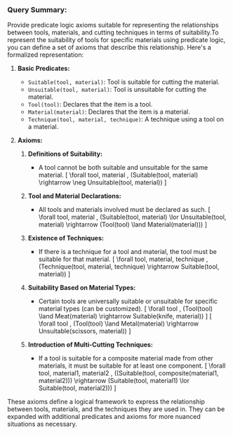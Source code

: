 ### Query Summary:
Provide predicate logic axioms suitable for representing the relationships between tools, materials, and cutting techniques in terms of suitability.To represent the suitability of tools for specific materials using predicate logic, you can define a set of axioms that describe this relationship. Here's a formalized representation:

1. **Basic Predicates:**
   - `Suitable(tool, material)`: Tool is suitable for cutting the material.
   - `Unsuitable(tool, material)`: Tool is unsuitable for cutting the material.
   - `Tool(tool)`: Declares that the item is a tool.
   - `Material(material)`: Declares that the item is a material.
   - `Technique(tool, material, technique)`: A technique using a tool on a material.

2. **Axioms:**

   1. **Definitions of Suitability:**
      - A tool cannot be both suitable and unsuitable for the same material.
        \[
        \forall tool, material \, (Suitable(tool, material) \rightarrow \neg Unsuitable(tool, material))
        \]

   2. **Tool and Material Declarations:**
      - All tools and materials involved must be declared as such.
        \[
        \forall tool, material \, (Suitable(tool, material) \lor Unsuitable(tool, material) \rightarrow (Tool(tool) \land Material(material)))
        \]

   3. **Existence of Techniques:**
      - If there is a technique for a tool and material, the tool must be suitable for that material.
        \[
        \forall tool, material, technique \, (Technique(tool, material, technique) \rightarrow Suitable(tool, material))
        \]

   4. **Suitability Based on Material Types:**
      - Certain tools are universally suitable or unsuitable for specific material types (can be customized).
        \[
        \forall tool \, (Tool(tool) \land Meat(material) \rightarrow Suitable(knife, material))
        \]
        \[
        \forall tool \, (Tool(tool) \land Metal(material) \rightarrow Unsuitable(scissors, material))
        \]

   5. **Introduction of Multi-Cutting Techniques:**
      - If a tool is suitable for a composite material made from other materials, it must be suitable for at least one component.
        \[
        \forall tool, material1, material2 \, ((Suitable(tool, composite(material1, material2))) \rightarrow (Suitable(tool, material1) \lor Suitable(tool, material2)))
        \]

These axioms define a logical framework to express the relationship between tools, materials, and the techniques they are used in. They can be expanded with additional predicates and axioms for more nuanced situations as necessary.